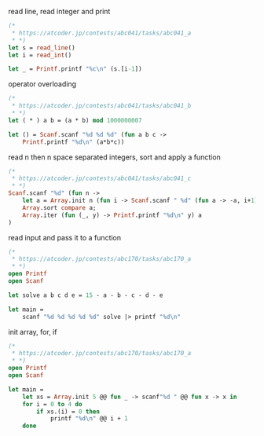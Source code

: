 read line, read integer and print
```ocaml
(* 
 * https://atcoder.jp/contests/abc041/tasks/abc041_a
 * *)
let s = read_line()
let i = read_int()

let _ = Printf.printf "%c\n" (s.[i-1])
```

operator overloading
```ocaml
(* 
 * https://atcoder.jp/contests/abc041/tasks/abc041_b
 * *)
let ( * ) a b = (a * b) mod 1000000007

let () = Scanf.scanf "%d %d %d" (fun a b c ->
    Printf.printf "%d\n" (a*b*c))
```

read n then n space separated integers, sort and apply a function
```ocaml
(* 
 * https://atcoder.jp/contests/abc041/tasks/abc041_c
 * *)
Scanf.scanf "%d" (fun n ->
    let a = Array.init n (fun i -> Scanf.scanf " %d" (fun a -> -a, i+1)) in
    Array.sort compare a;
    Array.iter (fun (_, y) -> Printf.printf "%d\n" y) a
)
```

read input and pass it to a function
```ocaml
(*
 * https://atcoder.jp/contests/abc170/tasks/abc170_a
 * *)
open Printf
open Scanf

let solve a b c d e = 15 - a - b - c - d - e

let main =
    scanf "%d %d %d %d %d" solve |> printf "%d\n"
```

init array, for, if
```ocaml
(*
 * https://atcoder.jp/contests/abc170/tasks/abc170_a
 * *)
open Printf
open Scanf

let main =
    let xs = Array.init 5 @@ fun _ -> scanf"%d " @@ fun x -> x in
    for i = 0 to 4 do
        if xs.(i) = 0 then
            printf "%d\n" @@ i + 1
    done
```
